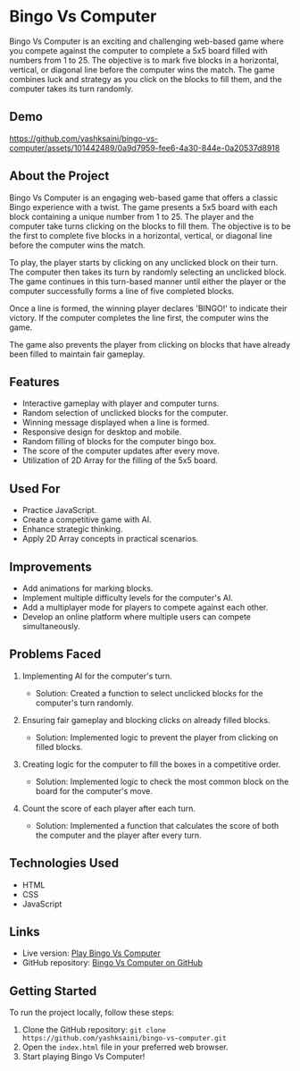 # Bingo Vs Computer

Bingo Vs Computer is an exciting and challenging web-based game where you compete against the computer to complete a 5x5 board filled with numbers from 1 to 25. The objective is to mark five blocks in a horizontal, vertical, or diagonal line before the computer wins the match. The game combines luck and strategy as you click on the blocks to fill them, and the computer takes its turn randomly.

## Demo


https://github.com/yashksaini/bingo-vs-computer/assets/101442489/0a9d7959-fee6-4a30-844e-0a20537d8918



## About the Project

Bingo Vs Computer is an engaging web-based game that offers a classic Bingo experience with a twist. The game presents a 5x5 board with each block containing a unique number from 1 to 25. The player and the computer take turns clicking on the blocks to fill them. The objective is to be the first to complete five blocks in a horizontal, vertical, or diagonal line before the computer wins the match.

To play, the player starts by clicking on any unclicked block on their turn. The computer then takes its turn by randomly selecting an unclicked block. The game continues in this turn-based manner until either the player or the computer successfully forms a line of five completed blocks.

Once a line is formed, the winning player declares 'BINGO!' to indicate their victory. If the computer completes the line first, the computer wins the game.

The game also prevents the player from clicking on blocks that have already been filled to maintain fair gameplay.

## Features

- Interactive gameplay with player and computer turns.
- Random selection of unclicked blocks for the computer.
- Winning message displayed when a line is formed.
- Responsive design for desktop and mobile.
- Random filling of blocks for the computer bingo box.
- The score of the computer updates after every move.
- Utilization of 2D Array for the filling of the 5x5 board.

## Used For

- Practice JavaScript.
- Create a competitive game with AI.
- Enhance strategic thinking.
- Apply 2D Array concepts in practical scenarios.

## Improvements

- Add animations for marking blocks.
- Implement multiple difficulty levels for the computer's AI.
- Add a multiplayer mode for players to compete against each other.
- Develop an online platform where multiple users can compete simultaneously.

## Problems Faced

1. Implementing AI for the computer's turn.
   - Solution: Created a function to select unclicked blocks for the computer's turn randomly.

2. Ensuring fair gameplay and blocking clicks on already filled blocks.
   - Solution: Implemented logic to prevent the player from clicking on filled blocks.

3. Creating logic for the computer to fill the boxes in a competitive order.
   - Solution: Implemented logic to check the most common block on the board for the computer's move.

4. Count the score of each player after each turn.
   - Solution: Implemented a function that calculates the score of both the computer and the player after every turn.

## Technologies Used

- HTML
- CSS
- JavaScript
  
## Links
- Live version: [Play Bingo Vs Computer](https://cbingo.netlify.app/)
- GitHub repository: [Bingo Vs Computer on GitHub](https://github.com/yashksaini/bingo-vs-computer)

## Getting Started

To run the project locally, follow these steps:

1. Clone the GitHub repository: `git clone https://github.com/yashksaini/bingo-vs-computer.git`
2. Open the `index.html` file in your preferred web browser.
3. Start playing Bingo Vs Computer!

